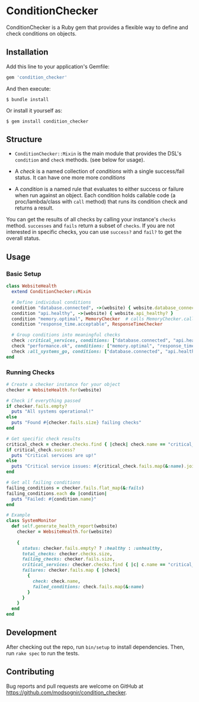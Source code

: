# ConditionChecker

ConditionChecker is a Ruby gem that provides a flexible way to define and check conditions on objects.

## Installation

Add this line to your application's Gemfile:

```ruby
gem 'condition_checker'
```

And then execute:

    $ bundle install

Or install it yourself as:

    $ gem install condition_checker

## Structure

- `ConditionChecker::Mixin` is the main module that provides the DSL's `condition` and `check` methods. (see below for usage). 

- A *check* is a named collection of *conditions* with a single success/fail status. It can have one more more *conditions*
- A *condition* is a named rule that evaluates to either success or failure when run against an object. Each condition holds callable code (a proc/lambda/class with `call` method) that runs its condition check and returns a result.
  
You can get the results of all checks by calling your instance's `checks` method. `successes` and `fails` return a subset of `checks`. If you are not interested in specific checks, you can use `success?` and `fail?` to get the overall status.

## Usage

### Basic Setup

```ruby
class WebsiteHealth
  extend ConditionChecker::Mixin

  # Define individual conditions
  condition "database.connected", ->(website) { website.database_connected? }
  condition "api.healthy", ->(website) { website.api_healthy? }
  condition "memory.optimal", MemoryChecker  # calls MemoryChecker.call(website)
  condition "response_time.acceptable", ResponseTimeChecker

  # Group conditions into meaningful checks
  check :critical_services, conditions: ["database.connected", "api.healthy"]
  check "performance.ok", conditions: ["memory.optimal", "response_time.acceptable"]
  check :all_systems_go, conditions: ["database.connected", "api.healthy", "memory.optimal", "response_time.acceptable"]
end
```

### Running Checks

```ruby
# Create a checker instance for your object
checker = WebsiteHealth.for(website)

# Check if everything passed
if checker.fails.empty?
  puts "All systems operational!"
else
  puts "Found #{checker.fails.size} failing checks"
end

# Get specific check results
critical_check = checker.checks.find { |check| check.name == "critical_services" }
if critical_check.success?
  puts "Critical services are up!"
else
  puts "Critical service issues: #{critical_check.fails.map(&:name).join(', ')}"
end

# Get all failing conditions
failing_conditions = checker.fails.flat_map(&:fails)
failing_conditions.each do |condition|
  puts "Failed: #{condition.name}"
end

# Example
class SystemMonitor
  def self.generate_health_report(website)
    checker = WebsiteHealth.for(website)
    
    {
      status: checker.fails.empty? ? :healthy : :unhealthy,
      total_checks: checker.checks.size,
      failing_checks: checker.fails.size,
      critical_services: checker.checks.find { |c| c.name == "critical_services" }.success?,
      failures: checker.fails.map { |check|
        {
          check: check.name,
          failed_conditions: check.fails.map(&:name)
        }
      }
    }
  end
end

```

## Development

After checking out the repo, run `bin/setup` to install dependencies. Then, run `rake spec` to run the tests.

## Contributing

Bug reports and pull requests are welcome on GitHub at https://github.com/modsognir/condition_checker.
